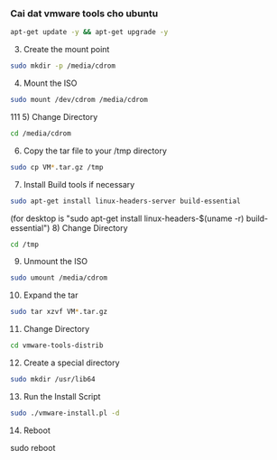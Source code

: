 ### Cai dat vmware  tools cho ubuntu
```sh
apt-get update -y && apt-get upgrade -y
```
3) Create the mount point
```sh
sudo mkdir -p /media/cdrom
```
4) Mount the ISO
```sh
sudo mount /dev/cdrom /media/cdrom
```
111
5) Change Directory
```sh
cd /media/cdrom
```
6) Copy the tar file to your /tmp directory
```sh
sudo cp VM*.tar.gz /tmp
```
7) Install Build tools if necessary
```sh
sudo apt-get install linux-headers-server build-essential
```
(for desktop is "sudo apt-get install linux-headers-$(uname -r) build-essential")
8) Change Directory
```sh
cd /tmp
```
9) Unmount the ISO
```sh
sudo umount /media/cdrom
```

10) Expand the tar
```sh
sudo tar xzvf VM*.tar.gz
```
11) Change Directory
```sh
cd vmware-tools-distrib
```
12) Create a special directory
```sh
sudo mkdir /usr/lib64
```

13) Run the Install Script
```sh
sudo ./vmware-install.pl -d
```

14) Reboot

sudo reboot
